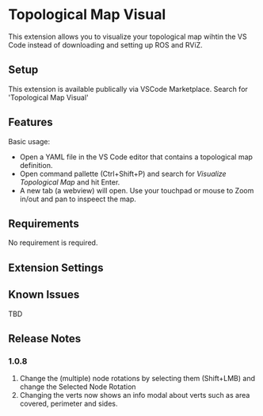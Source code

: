 # Topological Map Visual

This extension allows you to visualize your topological map wihtin the VS Code instead of downloading and setting up ROS and RViZ. 

## Setup

This extension is available publically via VSCode Marketplace. Search for 'Topological Map Visual'

## Features

Basic usage: 

- Open a YAML file in the VS Code editor that contains a topological map definition. 
- Open command pallette (Ctrl+Shift+P) and search for <i>Visualize Topological Map</i> and hit Enter. 
- A new tab (a webview) will open. Use your touchpad or mouse to Zoom in/out and pan to inspeect the map.

## Requirements

No requirement is required. 

## Extension Settings


## Known Issues

TBD

## Release Notes

### 1.0.8

1. Change the (multiple) node rotations by selecting them (Shift+LMB) and change the Selected Node Rotation 
2. Changing the verts now shows an info modal about verts such as area covered, perimeter and sides. 


